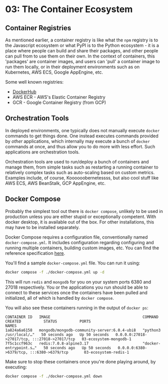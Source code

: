 # 03: The Container Ecosystem


## Container Registries

As mentioned earlier, a container registry is like what the `npm` registry is to the Javascript ecosystem or what
PyPI is to the Python ecosystem - it is a place where people can build and share their packages, and other people
can pull from to use them on their own. In the context of containers, this 'packages' are container images,
and users can 'pull' a container image to run them locally, or in their deployment environments such as on Kubernetes,
AWS ECS, Google AppEngine, etc.

Some well known registries:

- [DockerHub](https://hub.docker.com/)
- AWS ECR - AWS's Elastic Container Registry
- GCR - Google Container Registry (from GCP)


## Orchestration Tools

In deployed environments, one typically does not manually execute `docker` commands to get things done. One instead
executes commands provided by *other* applications, which internally may execute a bunch of `docker` commands at once,
and thus allow you to do more with less effort. Such applications are orchestration tools.

Orchestration tools are used to run/deploy a bunch of containers and manage them, from simple tasks such as
restarting a running container to relatively complex tasks such as auto-scaling based on custom metrics. Examples
include, of course, Koooooobernetessss, but also cool stuff like AWS ECS, AWS BeanStalk, GCP AppEngine, etc.


## Docker Compose

Probably the simplest tool out there is `docker compose`, unlikely to be used in production unless you are either
stupid or exceptionally competent. With docker desktop, it is available out of the box. For other installations, this
may have to be installed separately.

Docker Compose requires a configuration file, conventionally named `docker-compose.yml`. It includes configuration
regarding configuring and running multiple containers, building custom images, etc. You can find the reference
specification [here](https://docs.docker.com/compose/compose-file/compose-file-v3/).

You'll find a sample `docker-compose.yml` file. You can run it using:

```bash
docker compose -f ./docker-compose.yml up -d
```

This will run `redis` and `mongodb` for you on your system ports 6380 and 27018 respectively. You or the applications
you run should be able to connect to these services once the containers have been pulled and initialized, all of
which is handled by `docker compose`.

You will also see these containers running in the output of `docker ps`:

```
CONTAINER ID   IMAGE                                         COMMAND                  CREATED          STATUS          PORTS                                           NAMES
1a824a6a6158   mongodb/mongodb-community-server:6.0.4-ubi8   "python3 /usr/local/…"   50 seconds ago   Up 50 seconds   0.0.0.0:27018->27017/tcp, :::27018->27017/tcp   03-ecosystem-mongodb-1
7f5c1ccf963c   redis:7.0.8-alpine3.17                        "docker-entrypoint.s…"   50 seconds ago   Up 50 seconds   0.0.0.0:6380->6379/tcp, :::6380->6379/tcp       03-ecosystem-redis-1
```

Make sure to stop these containers once you're done playing around, by executing:

```bash
docker compose -f ./docker-compose.yml down
```

